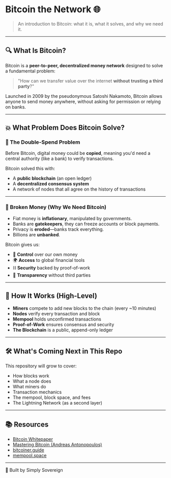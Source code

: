 # Bitcoin the Network 🌐

> An introduction to Bitcoin: what it is, what it solves, and why we need it.

---

## 🔍 What Is Bitcoin?

Bitcoin is a **peer-to-peer, decentralized money network** designed to solve a fundamental problem:  
> "How can we transfer value over the internet **without trusting a third party**?"

Launched in 2009 by the pseudonymous Satoshi Nakamoto, Bitcoin allows anyone to send money anywhere, without asking for permission or relying on banks.

---

## 💥 What Problem Does Bitcoin Solve?

### 🧱 The Double-Spend Problem
Before Bitcoin, digital money could be **copied**, meaning you'd need a central authority (like a bank) to verify transactions.

Bitcoin solved this with:
- A **public blockchain** (an open ledger)
- A **decentralized consensus system**
- A network of nodes that all agree on the history of transactions

---

### 💸 Broken Money (Why We Need Bitcoin)

- Fiat money is **inflationary**, manipulated by governments.
- Banks are **gatekeepers**, they can freeze accounts or block payments.
- Privacy is **eroded**—banks track everything.
- Billions are **unbanked**.

Bitcoin gives us:
- 🔐 **Control** over our own money  
- 🌍 **Access** to global financial tools  
- ⛓ **Security** backed by proof-of-work  
- 🧾 **Transparency** without third parties

---

## 🧠 How It Works (High-Level)

- **Miners** compete to add new blocks to the chain (every ~10 minutes)
- **Nodes** verify every transaction and block
- **Mempool** holds unconfirmed transactions
- **Proof-of-Work** ensures consensus and security
- **The Blockchain** is a public, append-only ledger

---

## 🛠 What's Coming Next in This Repo

This repository will grow to cover:
- How blocks work
- What a node does
- What miners do
- Transaction mechanics
- The mempool, block space, and fees
- The Lightning Network (as a second layer)

---

## 📚 Resources
- [Bitcoin Whitepaper](https://bitcoin.org/bitcoin.pdf)
- [Mastering Bitcoin (Andreas Antonopoulos)](https://github.com/bitcoinbook/bitcoinbook)
- [bitcoiner.guide](https://bitcoiner.guide)
- [mempool.space](https://mempool.space)

---

🧡 Built by Simply Sovereign

